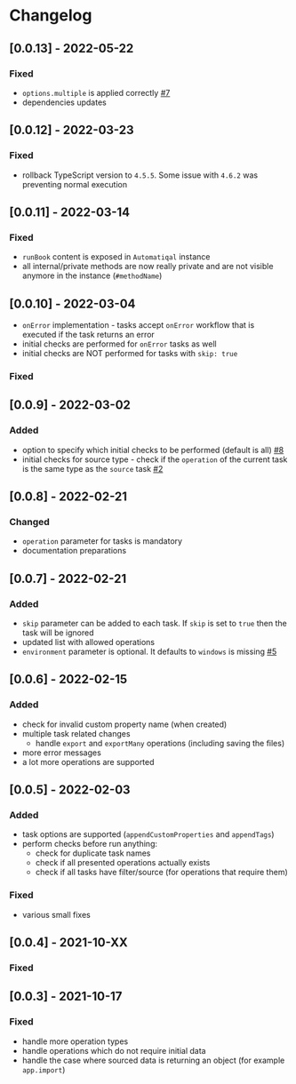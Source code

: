 # Changelog

## [0.0.13] - 2022-05-22

### Fixed

- `options.multiple` is applied correctly [#7](https://github.com/Informatiqal/automatiqal/issues/7)
- dependencies updates

## [0.0.12] - 2022-03-23

### Fixed

- rollback TypeScript version to `4.5.5`. Some issue with `4.6.2` was preventing normal execution

## [0.0.11] - 2022-03-14

### Fixed

- `runBook` content is exposed in `Automatiqal` instance
- all internal/private methods are now really private and are not visible anymore in the instance (`#methodName`)

## [0.0.10] - 2022-03-04

- `onError` implementation - tasks accept `onError` workflow that is executed if the task returns an error
- initial checks are performed for `onError` tasks as well
- initial checks are NOT performed for tasks with `skip: true`

### Fixed

## [0.0.9] - 2022-03-02

### Added

- option to specify which initial checks to be performed (default is all) [#8](https://github.com/Informatiqal/automatiqal/issues/8)
- initial checks for source type - check if the `operation` of the current task is the same type as the `source` task [#2](https://github.com/Informatiqal/automatiqal/issues/2)

## [0.0.8] - 2022-02-21

### Changed

- `operation` parameter for tasks is mandatory
- documentation preparations

## [0.0.7] - 2022-02-21

### Added

- `skip` parameter can be added to each task. If `skip` is set to `true` then the task will be ignored
- updated list with allowed operations
- `environment` parameter is optional. It defaults to `windows` is missing [#5](https://github.com/Informatiqal/automatiqal/issues/5)

## [0.0.6] - 2022-02-15

### Added

- check for invalid custom property name (when created)
- multiple task related changes
  - handle `export` and `exportMany` operations (including saving the files)
- more error messages
- a lot more operations are supported

## [0.0.5] - 2022-02-03

### Added

- task options are supported (`appendCustomProperties` and `appendTags`)
- perform checks before run anything:
  - check for duplicate task names
  - check if all presented operations actually exists
  - check if all tasks have filter/source (for operations that require them)

### Fixed

- various small fixes

## [0.0.4] - 2021-10-XX

### Fixed

## [0.0.3] - 2021-10-17

### Fixed

- handle more operation types
- handle operations which do not require initial data
- handle the case where sourced data is returning an object (for example `app.import`)
